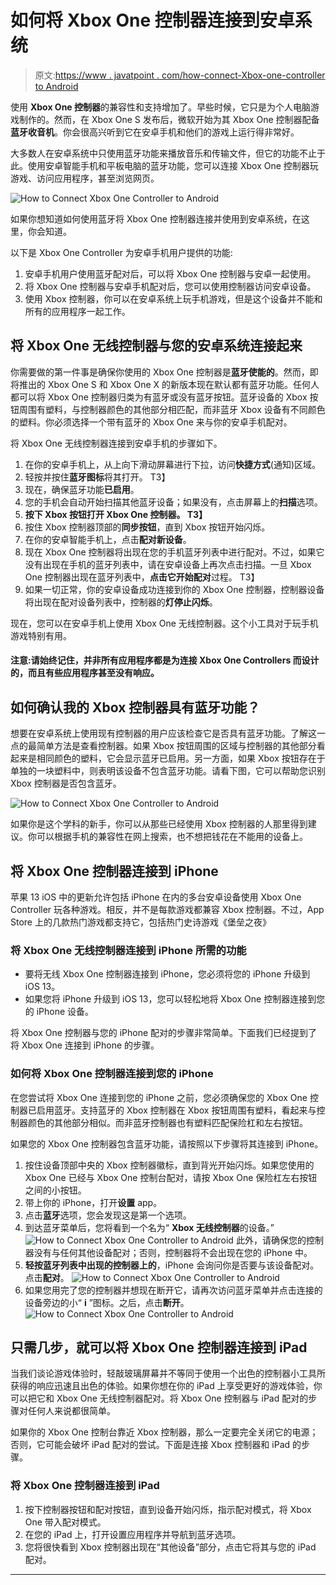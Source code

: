 # 如何将 Xbox One 控制器连接到安卓系统

> 原文:[https://www . javatpoint . com/how-connect-Xbox-one-controller to Android](https://www.javatpoint.com/how-to-connect-xbox-one-controller-to-android)

使用 **Xbox One 控制器**的兼容性和支持增加了。早些时候，它只是为个人电脑游戏制作的。然而，在 Xbox One S 发布后，微软开始为其 Xbox One 控制器配备**蓝牙收音机**。你会很高兴听到它在安卓手机和他们的游戏上运行得非常好。

大多数人在安卓系统中只使用蓝牙功能来播放音乐和传输文件，但它的功能不止于此。使用安卓智能手机和平板电脑的蓝牙功能，您可以连接 Xbox One 控制器玩游戏、访问应用程序，甚至浏览网页。

![How to Connect Xbox One Controller to Android](../Images/f8e120a196fd03cc1d47abfaad4663a0.png)

如果你想知道如何使用蓝牙将 Xbox One 控制器连接并使用到安卓系统，在这里，你会知道。

以下是 Xbox One Controller 为安卓手机用户提供的功能:

1.  安卓手机用户使用蓝牙配对后，可以将 Xbox One 控制器与安卓一起使用。
2.  将 Xbox One 控制器与安卓手机配对后，您可以使用控制器访问安卓设备。
3.  使用 Xbox 控制器，你可以在安卓系统上玩手机游戏，但是这个设备并不能和所有的应用程序一起工作。

## 将 Xbox One 无线控制器与您的安卓系统连接起来

你需要做的第一件事是确保你使用的 Xbox One 控制器是**蓝牙使能的**。然而，即将推出的 Xbox One S 和 Xbox One X 的新版本现在默认都有蓝牙功能。任何人都可以将 Xbox One 控制器归类为有蓝牙或没有蓝牙按钮。蓝牙设备的 Xbox 按钮周围有塑料，与控制器颜色的其他部分相匹配，而非蓝牙 Xbox 设备有不同颜色的塑料。你必须选择一个带有蓝牙的 Xbox One 来与你的安卓手机配对。

将 Xbox One 无线控制器连接到安卓手机的步骤如下。

1.  在你的安卓手机上，从上向下滑动屏幕进行下拉，访问**快捷方式**(通知)区域。
2.  轻按并按住**蓝牙图标**将其打开。
    T3】
3.  现在，确保蓝牙功能**已启用**。
4.  您的手机会自动开始扫描其他蓝牙设备；如果没有，点击屏幕上的**扫描**选项。
5.  **按下 Xbox 按钮打开 Xbox One 控制器。
    T3】**
6.  按住 Xbox 控制器顶部的**同步按钮**，直到 Xbox 按钮开始闪烁。
7.  在你的安卓智能手机上，点击**配对新设备**。
8.  现在 Xbox One 控制器将出现在您的手机蓝牙列表中进行配对。不过，如果它没有出现在手机的蓝牙列表中，请在安卓设备上再次点击扫描。一旦 Xbox One 控制器出现在蓝牙列表中，**点击它开始配对**过程。
    T3】
9.  如果一切正常，你的安卓设备成功连接到你的 Xbox One 控制器，控制器设备将出现在配对设备列表中，控制器的**灯停止闪烁**。

现在，您可以在安卓手机上使用 Xbox One 无线控制器。这个小工具对于玩手机游戏特别有用。

#### 注意:请始终记住，并非所有应用程序都是为连接 Xbox One Controllers 而设计的，而且有些应用程序甚至没有响应。

## 如何确认我的 Xbox 控制器具有蓝牙功能？

想要在安卓系统上使用现有控制器的用户应该检查它是否具有蓝牙功能。了解这一点的最简单方法是查看控制器。如果 Xbox 按钮周围的区域与控制器的其他部分看起来是相同颜色的塑料，它会显示蓝牙已启用。另一方面，如果 Xbox 按钮存在于单独的一块塑料中，则表明该设备不包含蓝牙功能。请看下图，它可以帮助您识别 Xbox 控制器是否包含蓝牙。

![How to Connect Xbox One Controller to Android](../Images/86081af1a8452b2093a3d45e9725b48f.png)

如果你是这个学科的新手，你可以从那些已经使用 Xbox 控制器的人那里得到建议。你可以根据手机的兼容性在网上搜索，也不想把钱花在不能用的设备上。

## 将 Xbox One 控制器连接到 iPhone

苹果 13 iOS 中的更新允许包括 iPhone 在内的多台安卓设备使用 Xbox One Controller 玩各种游戏。相反，并不是每款游戏都兼容 Xbox 控制器。不过，App Store 上的几款热门游戏都支持它，包括热门史诗游戏《堡垒之夜》

### 将 Xbox One 无线控制器连接到 iPhone 所需的功能

*   要将无线 Xbox One 控制器连接到 iPhone，您必须将您的 iPhone 升级到 iOS 13。
*   如果您将 iPhone 升级到 iOS 13，您可以轻松地将 Xbox One 控制器连接到您的 iPhone 设备。

将 Xbox One 控制器与您的 iPhone 配对的步骤非常简单。下面我们已经提到了将 Xbox One 连接到 iPhone 的步骤。

### 如何将 Xbox One 控制器连接到您的 iPhone

在您尝试将 Xbox One 连接到您的 iPhone 之前，您必须确保您的 Xbox One 控制器已启用蓝牙。支持蓝牙的 Xbox 控制器在 Xbox 按钮周围有塑料，看起来与控制器颜色的其他部分相似。而非蓝牙控制器也有塑料匹配保险杠和左右按钮。

如果您的 Xbox One 控制器包含蓝牙功能，请按照以下步骤将其连接到 iPhone。

1.  按住设备顶部中央的 Xbox 控制器徽标，直到背光开始闪烁。如果您使用的 Xbox One 已经与 Xbox One 控制台配对，请按 Xbox One 保险杠左右按钮之间的小按钮。
2.  带上你的 iPhone，打开**设置** app。
3.  点击**蓝牙**选项，您会发现这是第一个选项。
4.  到达蓝牙菜单后，您将看到一个名为“ **Xbox 无线控制器**的设备。”
    ![How to Connect Xbox One Controller to Android](../Images/0bcbf4fa16a2e83f2413bbee5e10a47a.png)
    此外，请确保您的控制器没有与任何其他设备配对；否则，控制器将不会出现在您的 iPhone 中。
5.  **轻按蓝牙列表中出现的控制器上的**，iPhone 会询问你是否要与该设备配对。点击**配对**。
    ![How to Connect Xbox One Controller to Android](../Images/503fb7afbb12e74ce8246b8226aad142.png)
6.  如果您用完了您的控制器并想现在断开它，请再次访问蓝牙菜单并点击连接的设备旁边的小“ **i** ”图标。之后，点击**断开**。
    ![How to Connect Xbox One Controller to Android](../Images/d6ac708ab1f3a6dcc23e82221f59859c.png)

## 只需几步，就可以将 Xbox One 控制器连接到 iPad

当我们谈论游戏体验时，轻敲玻璃屏幕并不等同于使用一个出色的控制器小工具所获得的响应迅速且出色的体验。如果你想在你的 iPad 上享受更好的游戏体验，你可以把它和 Xbox One 无线控制器配对。将 Xbox One 控制器与 iPad 配对的步骤对任何人来说都很简单。

如果你的 Xbox One 控制台靠近 Xbox 控制器，那么一定要完全关闭它的电源；否则，它可能会破坏 iPad 配对的尝试。下面是连接 Xbox 控制器和 iPad 的步骤。

### 将 Xbox One 控制器连接到 iPad

1.  按下控制器按钮和配对按钮，直到设备开始闪烁，指示配对模式，将 Xbox One 带入配对模式。
2.  在您的 iPad 上，打开设置应用程序并导航到蓝牙选项。
3.  您将很快看到 Xbox 控制器出现在“其他设备”部分，点击它将其与您的 iPad 配对。

* * *